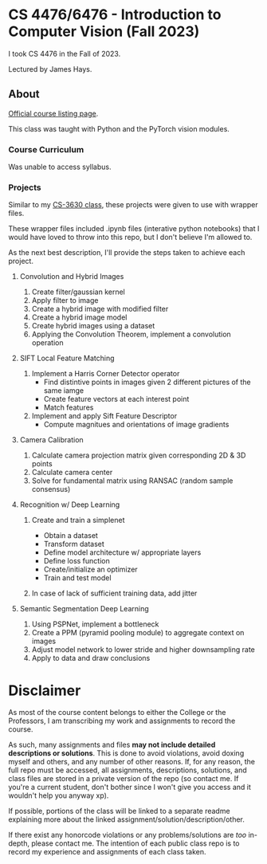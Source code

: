 # CS 4476/6476 - Introduction to Computer Vision (Fall 2023)
I took CS 4476 in the Fall of 2023.

Lectured by James Hays.

## About
[Official course listing page](https://oscar.gatech.edu/bprod/bwckschd.p_disp_detail_sched?term_in=202208&crn_in=88212).

This class was taught with Python and the PyTorch vision modules.

### Course Curriculum
Was unable to access syllabus.

### Projects
Similar to my [CS-3630 class](https://github.com/d-lee-te/CS-3630), these projects were given to use with wrapper files.

These wrapper files included .ipynb files (interative python notebooks) that I would have loved to throw into this repo, but I don't believe I'm allowed to.

As the next best description, I'll provide the steps taken to achieve each project.

1. Convolution and Hybrid Images
    1. Create filter/gaussian kernel
    2. Apply filter to image
    3. Create a hybrid image with modified filter
    4. Create a hybrid image model
    5. Create hybrid images using a dataset
    6. Applying the Convolution Theorem, implement a convolution operation

2. SIFT Local Feature Matching
    1. Implement a Harris Corner Detector operator
        - Find distintive points in images given 2 different pictures of the same iamge
        - Create feature vectors at each interest point
        - Match features
    2. Implement and apply Sift Feature Descriptor
        - Compute magnitues and orientations of image gradients

3. Camera Calibration
    1. Calculate camera projection matrix given corresponding 2D & 3D points
    2. Calculate camera center
    3. Solve for fundamental matrix using RANSAC (random sample consensus)

4. Recognition w/ Deep Learning
    1. Create and train a simplenet
         - Obtain a dataset
         - Transform dataset
         - Define model architecture w/ appropriate layers 
         - Define loss function
         - Create/initialize an optimizer
         - Train and test model
      
    2. In case of lack of sufficient training data, add jitter

5. Semantic Segmentation Deep Learning
    1. Using PSPNet, implement a bottleneck
    2. Create a PPM (pyramid pooling module) to aggregate context on images
    3. Adjust model network to lower stride and higher downsampling rate
    4. Apply to data and draw conclusions

# Disclaimer
As most of the course content belongs to either the College or the Professors, I am transcribing my work and assignments to record the course.

As such, many assignments and files **may not include detailed descriptions or solutions**. This is done to avoid violations, avoid doxing myself and others, and any number of other reasons. If, for any reason, the full repo must be accessed, all assignments, descriptions, solutions, and class files are stored in a private version of the repo (so contact me. If you're a current student, don't bother since I won't give you access and it wouldn't help you anyway xp).

If possible, portions of the class will be linked to a separate readme explaining more about the linked assignment/solution/description/other.

If there exist any honorcode violations or any problems/solutions are *too* in-depth, please contact me. The intention of each public class repo is to record my experience and assignments of each class taken.

